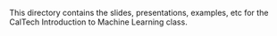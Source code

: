 This directory contains the slides, presentations, examples, etc for
the CalTech Introduction to Machine Learning class.
